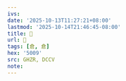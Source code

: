 ```yaml
---
ivs:
date: '2025-10-13T11:27:21+08:00'
lastmod: '2025-10-14T21:46:45-08:00'
title: 󰗈
url: 󰗈
tags: [倉, 倉]
hex: '5009'
src: GHZR, DCCV
note:
---
```

